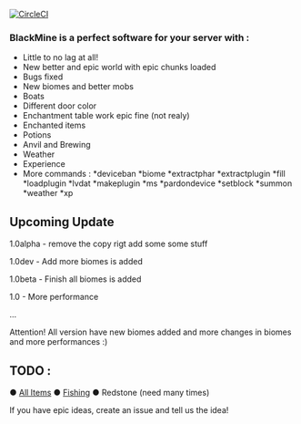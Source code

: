 [![CircleCI](https://circleci.com/gh/BlackLight-NL/BlackMine/tree/rewriten.svg?style=svg)](https://circleci.com/gh/BlackLight-NL/BlackMine/tree/rewriten)

### BlackMine is a perfect software for your server with :

 - Little to no lag at all!
 - New better and epic world with epic chunks loaded
 - Bugs fixed
 - New biomes and better mobs
 - Boats
 - Different door color
 - Enchantment table work epic fine (not realy)
 - Enchanted items
 - Potions
 - Anvil and Brewing
 - Weather
 - Experience
 - More commands :
 *deviceban
 *biome
 *extractphar
 *extractplugin
 *fill
 *loadplugin
 *lvdat
 *makeplugin
 *ms
 *pardondevice
 *setblock
 *summon
 *weather
 *xp


## Upcoming Update

1.0alpha - remove the copy rigt add some some stuff

1.0dev - Add more biomes is added 

1.0beta - Finish all biomes is added

1.0 - More performance

 ...

Attention! All version have new biomes added and more changes in biomes and more performances :)
 
## TODO :

 ● [All Items](https://github.com/BlackLight-NL/BlackLight/issues/9)
 ● [Fishing](https://github.com/BlackLight-NL/BlackLight/pull/6)
 ● Redstone (need many times)
 
 If you have epic ideas, create an issue and tell us the idea!



